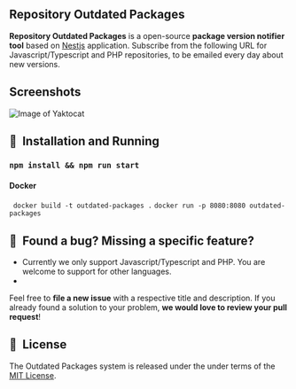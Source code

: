 ## Repository Outdated Packages

**Repository Outdated Packages** is a open-source **package version notifier tool** based on [Nestjs](https://nestjs.com/) application.
Subscribe from the following URL for Javascript/Typescript and PHP repositories, to be emailed every day about new versions. 


## Screenshots

![Image of Yaktocat](https://github.com/erbilsilik/outdated-packages/blob/master/intro.png)

## 🚀&nbsp; Installation and Running

### `` npm install && npm run start ``

#### Docker

`` docker build -t outdated-packages .``
`` docker run -p 8080:8080 outdated-packages ``


## 🤝&nbsp; Found a bug? Missing a specific feature?

- Currently we only support Javascript/Typescript and PHP. You are welcome to support for other languages. 
- 

Feel free to **file a new issue** with a respective title and description. If you already found a solution to your problem, **we would love to review your pull request**!


## 📘&nbsp; License
The Outdated Packages system is released under the under terms of the [MIT License](LICENSE).
